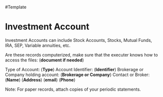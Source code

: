 #Template 
# Investment Account
Investment Accounts can include Stock Accounts, Stocks, Mutual Funds,  IRA, SEP, Variable annuities, etc.

Are these records computerized, make sure that the executer knows how to access the files:  (**document if needed**)

Type of Account:  (**Type**)
    Account Identifier:  (**Identifier**)
    Brokerage or Company holding account:  (**Brokerage or Company**)
    Contact or Broker:
        (**Name**)
        (**Address**)
        (**email**)
        (**Phone**)

Note: For paper records, attach copies of your periodic statements.
    